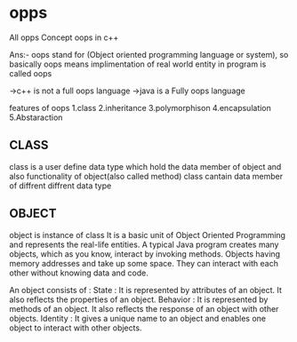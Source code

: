 # opps
All opps Concept
oops in c++

Ans:- oops stand for (Object oriented programming language or system), so basically oops means implimentation of real world entity in program is called oops

->c++ is not a full oops language 
->java is a Fully oops language 

features of oops
1.class
2.inheritance 
3.polymorphison
4.encapsulation
5.Abstaraction

CLASS
-----
class is a user define data type which hold the data member of object and also functionality of object(also called method)
class cantain data member of diffrent diffrent data type

OBJECT
------
object is instance of class
It is a basic unit of Object Oriented Programming and represents the real-life entities.  A typical Java program creates many objects, which as you know, interact by invoking methods.
Objects having memory addresses and take up some space. They can interact with each other without knowing data and code.

An object consists of :
State : It is represented by attributes of an object. It also reflects the properties of an object.
Behavior : It is represented by methods of an object. It also reflects the response of an object with other objects.
Identity : It gives a unique name to an object and enables one object to interact with other objects.




